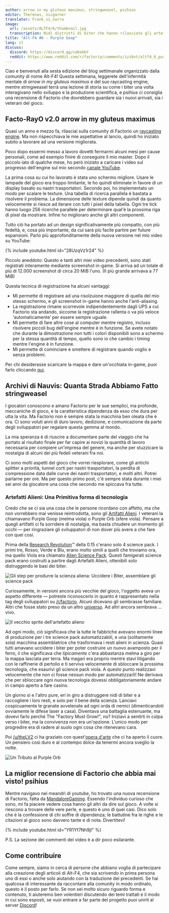 ```yaml
---
author: arrow in my gluteus maximus, stringweasel, psihius
editor: Therenas, nicgarner
translator: Frank_si_narra
image:
  url: /assets/ALTF4/6/thumbnail.jpg
  transcription: Nidi distrutti di biter che hanno rilasciato gli artefatti alieni
title: "Alt-F4 #6 - Purple Goop"
lang: it
discuss:
  discord: https://discord.gg/ceKebbY
  reddit: https://www.reddit.com/r/factorio/comments/izi6vt/altf4_6_purple_goop/
---
```


Ciao e benvenuti alla sesta edizione del blog settimanale organizzato dalla comunity di nome Alt-F4! Questa settimana, leggerete dell'infermità mentale di *arrow in my gluteus maximus* e del suo raycasting engine, mentre stringweasel terrà una lezione di storia su come i biter una volta interagivano nello sviluppo e la produzione scientifica, e psihius ci consiglia una recensione di Factorio che dovrebbero guardare sia i nuovi arrivati, sia i veterani del gioco.

## Facto-RayO v2.0 <author>arrow in my gluteus maximus</author>

Quasi un anno e mezzo fa, rilasciai sulla comunity di Factorio un [raycasting engine](https://www.reddit.com/r/factorio/comments/bgj05z/raycasting_engine_in_factorio_vanilla_017/). Ma non rispecchiava le mie aspettative al lancio, quindi ho iniziato subito a lavorare ad una versione migliorata.

Poco dopo essermi messo a lavoro dovetti fermarmi alcuni mesi per cause personali, come ad esempio finire di conseguire il mio master. Dopo il piccolo iato di qualche mese, ho però iniziato a caricare i video sul progresso dell'engine sul mio secondo [canale YouTube](https://www.youtube.com/channel/UCNQRKtG2pU8LGS08TFiyyAA).

La prima cosa su cui ho lavorato è stata uno schermo migliore. Usare le lampade del gioco era troppo limitante, le ho quindi eliminate in favore di un display basato su nastri trasportatori. Secondo poi, ho implementato un modo per scalare le texture. Una tabella di ricerca parallela è bastata a risolvere il problema. La dimensione delle texture dipende quindi da quanto velocemente si riesce ad iterare con tutti i pixel della tabella. Ogni tre tick hanno luogo 256 ricerche parallele per determinare qual'è la prossima riga di pixel da mostrare. Infine ho miglioraro anche gli altri componenti.

Tutto ciò ha portato ad un design significativamente più compatto, con più fedeltà, e, cosa più importante, da cui sarà più facile partire per future espansioni. Parlo più approfonditamente della nuova versione nel mio video su YouTube:

{% include youtube.html id="28UzqVz1r24" %}

Piccolo aneddoto: Questo e tanti altri miei video precedenti, sono stati registrati interamente mediante screenshot in-game.
Si arriva ad un totale di più di 12.000 screenshot di circa 20 MiB l'uno. (Il più grande arrivava a 77 MiB)

Questa tecnica di registrazione ha alcuni vantaggi:

- Mi permette di registrare ad una risolzuione maggiore di quella del mio stesso schermo, e gli screenshot in-game hanno anche l'anti-aliasing.
- La registrazione rimane scorrevole indipendentemente dagli UPS a cui Factorio sta andando, siccome la registrazione rallenta o va più veloce ‘automaticamente’ per essere sempre uguale.
- Mi permette di fare altre cose al computer mentre registro, incluso risolvere piccoli bug dell'engine mentre è in funzione. Se avete notato che durante la dimostrazione non tutti i colori disponibili sono a schermo per la stessa quantità di tempo, quello sono io che cambio i timing mentre l'engine è in funzione.
- Mi permette di cominciare e smettere di registrare quando voglio e senza problemi.

Per chi desiderasse scaricare la mappa e dare un'occhiata in-game, puoi farlo cliccando [qui](https://forums.factorio.com/download/file.php?id=62475).

## Archivi di Nauvis: Quanta Strada Abbiamo Fatto <author>stringweasel</author>

I giocatori conoscono e amano Factorio per le sue semplici, ma profonde, meccaniche di gioco, e la caratteristica dipendenza da esso che dura per utta la vita. Ma Factorio non è sempre stata la macchina ben oleata che è ora. Ci sono voluti anni di duro lavoro, dedizione, e comunicazione da parte degli sviluppatori per regalare questa gemma al mondo.

La mia speranza è di riuscire a documentare parte del viaggio che ha portato al risultato finale per far capire ai novizi la quantità di lavoro necessaria per compiere un'impresa del genere, ma anche per stuzzicare la nostalgia di alcuni dei più fedeli veterani fra noi.

Ci sono molti aspetti del gioco che vorrei riesplorare, come gli antichi splitter a priorità, tunnel corti per nastri trasportatori, la perdita di compressione data dalle curve dei nastri trasportatori, e molti altri. Potrei parlarne per ore. Ma per questo primo post, c'è sempre stata durante i miei sei anni da giocatore una cosa che secondo me spiccava fra tutte.

### Artefatti Alieni: Una Primitiva forma di tecnologia

Credo che se ci sia una cosa che le persone ricordano con affetto, ma che non vorrebbero mai venisse reintrodotta, sono gli [Artifatti Alieni](https://wiki.factorio.com/Alien_artifact). I veterani la chiamavano Purple Goop (melma viola) o Purple Orb (sfere viola). Pensare a quegli artifatti ci fa sorridere di nostalgia, ma basta chiudere un momento gli occhi — per ringraziare gli sviluppatori di non dover più avere a che fare con quei cosi.

Prima della [Research Revolution](https://www.factorio.com/blog/post/fff-159)™ della 0.15 c'erano solo 4 science pack. I primi tre, Rosso, Verde e Blu, erano molto simili a quelli che troviamo ora, ma quello Viola era chiamato [Alien Science Pack](https://wiki.factorio.com/Alien_science_pack). Questi famigerati science pack erano costruiti a partire dagli Artefatti Alieni, ottenibili solo distruggendo le basi dei biter.

![Gli step per produrre la scienza aliena: Uccidere i Biter, assemblare gli science pack](https://media.alt-f4.blog/ALTF4/6/alien_science_production.png)

Curiosamente, in versioni ancora più vecchie del gioco, l'oggetto aveva un aspetto differente — potreste riconoscerlo in quanto è rappresentato nella tag degli sviluppatori su [/r/factorio](https://www.reddit.com/r/factorio). Alcuni dicevano gli sembrasse familiare. Altri che fosse stato preso da un altro [universo](https://www.reddit.com/r/factorio/comments/526zwk/i_found_the_source_of_the_alien_artifact/). Ad altri ancora sembrava ... vivo.

![Il vecchio sprite dell'artefatto alieno](https://media.alt-f4.blog/ALTF4/6/purple_orb.png)

Ad ogni modo, ciò significava che la tutte le fabbriche avevano enormi linee di produzione per i tre science pack automatizzabili, e una (solitamente sola) macchina assemblatrice che trasformava i resti alieni in scienza. Quasi tutti amavano uccidere i biter per poter costruire un nuovo avamposto per il ferro, il che significava che *tipicamente* c'era abbastanza melma a giro per la mappa lasciata per terra. Ma magari era proprio mentre stavi litigando con le raffinerie di pertolio e ti serviva velocemente di sbloccare la prossima tecnologia, che esaurivi gli science pack viola. A questo punto realizzavi velocemente che non ci fosse nessun modo per automatizzarli! Ne derivava che per sbloccare ogni nuova tecnologia dovessi obbligatoriamente andare in campo aperto a fare casino.

Un giorno sì e l'altro pure, eri in giro a distruggere nidi di biter e a raccogliere i loro resti, e solo per il bene della scienza. Lanciavi cospicuamente le granate avvelenate ad ogni orda di nemici (dimenticandoti ovviamente le difese laser a casa). Diventava una battaglia estenuante, ma dovevi farlo perché The "Factory Must Grow!", no? Iniziavi a sentirti in colpa verso i biter, ma la convivenza non era un'opzione. L'unico modo per progredire era di radere al suolo ogni cosa che ritenevano cara.

Poi [/u/theLV2](https://www.reddit.com/user/theLV2/) ci ha graziato con quest'[opera d'arte](https://www.reddit.com/r/factorio/comments/674kkq/a_tribute_to_the_purple_orb_fanart/) che ci ha aperto il cuore. Un pensiero così duro e al contempo dolce da tenermi ancora sveglio la notte.

![Un Tributo al Purple Orb](https://media.alt-f4.blog/ALTF4/6/tribute_to_the_purple_orb.jpg)

## La miglior recensione di Factorio che abbia mai visto! <author>psihius</author>

Mentre navigavo nei meandri di youtube, ho trovato una nuova recensione di Factorio, fatta da [MandaloreGaming](https://www.youtube.com/channel/UClOGLGPOqlAiLmOvXW5lKbw). Essendo l'individuo curioso che sono, mi fa piacere vedere cosa hanno gli altri da dire sul gioco. A volte si riescono a trovare delle vere perle, e questo è uno di quei casi. Dico solo che è la confessione di chi soffre di dipendenza; le battutine fra le righe e le citazioni al gioco sono davvero tante e di nota. Divertitevi!

{% include youtube.html id="YR1Yf7Nh9jI" %}

P.S. La sezione dei commenti del video è a dir poco esilarante.

## Come contribuire

Come sempre, siamo in cerca di persone che abbiano voglia di partecipare alla creazione degli articoli di Alt-F4, che sia scrivendo in prima persona uno di essi o anche solo aiutando con la traduzione dei precedenti. Se hai qualcosa di interessante da raccontare alla comunity in modo ordinato, questo è il posto per farlo. Se non sei molto sicuro riguardo forma e contenuto, ti aiuteremo ben volentieri discutendo dei temi trattati e il modo in cui sono esposti, se vuoi entrare a far parte del progetto puoi unirti al server [Discord](https://discord.gg/nxnCFkb)!
